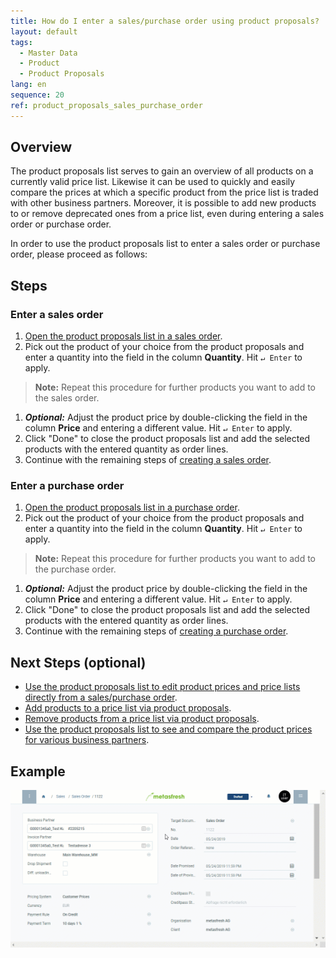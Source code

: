 ```yaml
---
title: How do I enter a sales/purchase order using product proposals?
layout: default
tags:
  - Master Data
  - Product
  - Product Proposals
lang: en
sequence: 20
ref: product_proposals_sales_purchase_order
---
```


## Overview
The product proposals list serves to gain an overview of all products on a currently valid price list. Likewise it can be used to quickly and easily compare the prices at which a specific product from the price list is traded with other business partners. Moreover, it is possible to add new products to or remove deprecated ones from a price list, even during entering a sales order or purchase order.

In order to use the product proposals list to enter a sales order or purchase order, please proceed as follows:

## Steps

### Enter a sales order
1. [Open the product proposals list in a sales order](Product_proposals_open_list).
1. Pick out the product of your choice from the product proposals and enter a quantity into the field in the column **Quantity**. Hit `↵ Enter` to apply.
 >**Note:** Repeat this procedure for further products you want to add to the sales order.

1. ***Optional:*** Adjust the product price by double-clicking the field in the column **Price** and entering a different value. Hit `↵ Enter` to apply.
1. Click "Done" to close the product proposals list and add the selected products with the entered quantity as order lines.
1. Continue with the remaining steps of [creating a sales order](SalesOrder_recording).

### Enter a purchase order
1. [Open the product proposals list in a purchase order](Product_proposals_open_list).
1. Pick out the product of your choice from the product proposals and enter a quantity into the field in the column **Quantity**. Hit `↵ Enter` to apply.
 >**Note:** Repeat this procedure for further products you want to add to the purchase order.

1. ***Optional:*** Adjust the product price by double-clicking the field in the column **Price** and entering a different value. Hit `↵ Enter` to apply.
1. Click "Done" to close the product proposals list and add the selected products with the entered quantity as order lines.
1. Continue with the remaining steps of [creating a purchase order](CreatePurchaseOrder).

## Next Steps (optional)
- [Use the product proposals list to edit product prices and price lists directly from a sales/purchase order](Product_proposals_edit_prices).
- [Add products to a price list via product proposals](Product_proposals_add_products).
- [Remove products from a price list via product proposals](Product_proposals_remove_products).
- [Use the product proposals list to see and compare the product prices for various business partners](Product_proposals_compare_prices).

## Example
![](assets/Product_proposals_sales_purchase_order.gif)
